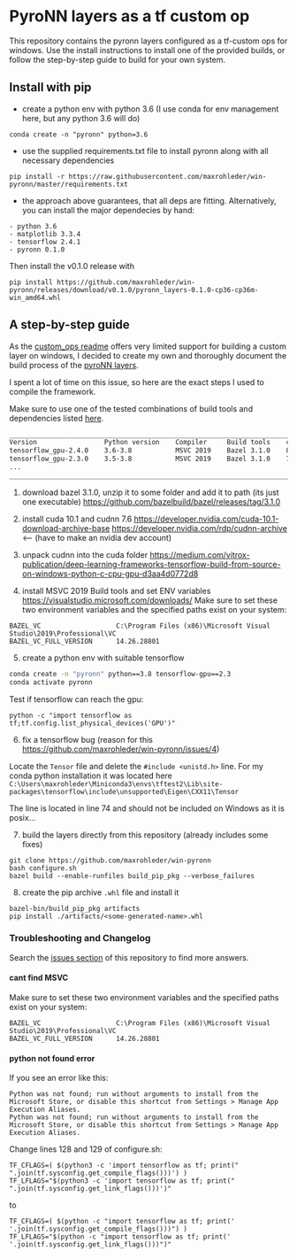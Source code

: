 # PyroNN layers as a tf custom op

This repository contains the pyronn layers configured as a tf-custom ops for windows. 
Use the install instructions to install one of the provided builds, or follow the step-by-step guide to build for your own system.

## Install with pip

- create a python env with python 3.6 (I use conda for env management here, but any python 3.6 will do)

`conda create -n "pyronn" python=3.6`

- use the supplied requirements.txt file to install pyronn along with all necessary dependencies

`pip install -r https://raw.githubusercontent.com/maxrohleder/win-pyronn/master/requirements.txt`

- the approach above guarantees, that all deps are fitting. Alternatively, you can install the major dependecies by hand:

```
- python 3.6
- matplotlib 3.3.4
- tensorflow 2.4.1
- pyronn 0.1.0
```
Then install the v0.1.0 release with

`pip install https://github.com/maxrohleder/win-pyronn/releases/download/v0.1.0/pyronn_layers-0.1.0-cp36-cp36m-win_amd64.whl`

## A step-by-step guide

As the [custom_ops readme](https://github.com/tensorflow/custom-op) offers very limited support for building a custom
layer on windows, I decided to create my own and thoroughly document the build process of 
the [pyroNN layers](https://github.com/csyben/PYRO-NN-Layers).

I spent a lot of time on this issue, so here are the exact steps I used to compile the framework.

Make sure to use one of the tested combinations of build tools and dependencies listed [here](https://www.tensorflow.org/install/source_windows?hl=en#gpu).

```md
____________________________________________________________________________________
Version	                Python version	  Compiler	   Build tools    cuDNN	  CUDA
tensorflow_gpu-2.4.0	3.6-3.8	          MSVC 2019	   Bazel 3.1.0	  8.0	  11.0
tensorflow_gpu-2.3.0	3.5-3.8	          MSVC 2019	   Bazel 3.1.0	  7.6	  10.1   <-- using this setup
...
____________________________________________________________________________________
```

1. download bazel 3.1.0, unzip it to some folder and add it to path (its just one executable)
https://github.com/bazelbuild/bazel/releases/tag/3.1.0

2. install cuda 10.1 and cudnn 7.6
https://developer.nvidia.com/cuda-10.1-download-archive-base
https://developer.nvidia.com/rdp/cudnn-archive  <-- (have to make an nvidia dev account)

3. unpack cudnn into the cuda folder
https://medium.com/vitrox-publication/deep-learning-frameworks-tensorflow-build-from-source-on-windows-python-c-cpu-gpu-d3aa4d0772d8

4. install MSVC 2019 Build tools and set ENV variables
https://visualstudio.microsoft.com/downloads/
Make sure to set these two environment variables and the specified paths exist on your system:
```
BAZEL_VC                   C:\Program Files (x86)\Microsoft Visual Studio\2019\Professional\VC
BAZEL_VC_FULL_VERSION      14.26.28801
```
   
5. create a python env with suitable tensorflow
```bash
conda create -n "pyronn" python==3.8 tensorflow-gpu==2.3
conda activate pyronn
```
Test if tensorflow can reach the gpu:
```shell
python -c "import tensorflow as tf;tf.config.list_physical_devices('GPU')"
```

6. fix a tensorflow bug (reason for this https://github.com/maxrohleder/win-pyronn/issues/4)

Locate the `Tensor` file and delete the `#include <unistd.h>` line. For my conda python installation it was located here
`C:\Users\maxrohleder\Miniconda3\envs\tftest2\Lib\site-packages\tensorflow\include\unsupported\Eigen\CXX11\Tensor`

The line is located in line 74 and should not be included on Windows as it is posix...

7. build the layers directly from this repository (already includes some fixes)
```shell
git clone https://github.com/maxrohleder/win-pyronn
bash configure.sh
bazel build --enable-runfiles build_pip_pkg --verbose_failures
```

8. create the pip archive `.whl` file and install it

```shell
bazel-bin/build_pip_pkg artifacts
pip install ./artifacts/<some-generated-name>.whl
```

### Troubleshooting and Changelog

Search the [issues section](https://github.com/maxrohleder/win-pyronn/issues?q=is%3Aissue) of this repository to find more answers.

#### cant find MSVC 

Make sure to set these two environment variables and the specified paths exist on your system:
```
BAZEL_VC                   C:\Program Files (x86)\Microsoft Visual Studio\2019\Professional\VC
BAZEL_VC_FULL_VERSION      14.26.28801
```

#### python not found error

If you see an error like this:
```shell
Python was not found; run without arguments to install from the Microsoft Store, or disable this shortcut from Settings > Manage App Execution Aliases.
Python was not found; run without arguments to install from the Microsoft Store, or disable this shortcut from Settings > Manage App Execution Aliases.
```

Change lines 128 and 129 of configure.sh:

```shell
TF_CFLAGS=( $(python3 -c 'import tensorflow as tf; print(" ".join(tf.sysconfig.get_compile_flags()))') )
TF_LFLAGS="$(python3 -c 'import tensorflow as tf; print(" ".join(tf.sysconfig.get_link_flags()))')"
```

to 

```shell
TF_CFLAGS=( $(python -c "import tensorflow as tf; print(' '.join(tf.sysconfig.get_compile_flags()))") )
TF_LFLAGS="$(python -c "import tensorflow as tf; print(' '.join(tf.sysconfig.get_link_flags()))")"
```





















